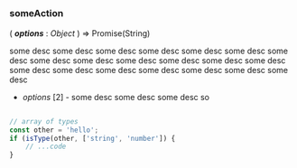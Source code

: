  ##
### someAction
( ***options*** : *Object* ) => Promise(String)


some desc some desc some desc some desc some desc some desc some desc
some desc some desc some desc some desc some desc some desc some desc some desc some desc
some desc some desc some desc some desc



- *options* [2] - some desc some desc some desc so

```js

// array of types
const other = 'hello';
if (isType(other, ['string', 'number']) {
    // ...code
}


```